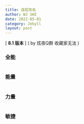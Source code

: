 ```yaml
---
title: 连招攻击
author: WJ SHI
date: 2022-05-01
category: Jekyll
layout: post
---
```




[ **8.1 版本** ]    ( by 炫夜Q群 收藏家无法 )

### 全能

<img src="https://www.nextstepone.ltd/mff/images/lianzhao1.jpg" alt="" referrerpolicy="no-referrer">



### 能量

<img src="https://www.nextstepone.ltd/mff/images/lianzhao2.jpg" alt="" referrerpolicy="no-referrer">



### 力量

<img src="https://www.nextstepone.ltd/mff/images/lianzhao3.jpg" alt="" referrerpolicy="no-referrer">



### 敏捷

<img src="https://www.nextstepone.ltd/mff/images/lianzhao4.jpg" alt="" referrerpolicy="no-referrer">